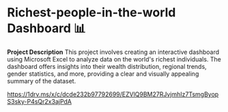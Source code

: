 # Richest-people-in-the-world Dashboard 📊

**Project Description**
This project involves creating an interactive dashboard using 
Microsoft Excel to analyze data on the world's richest individuals.
The dashboard offers insights into their wealth distribution, 
regional trends, gender statistics, and more, providing a clear and visually appealing summary of the dataset.

https://1drv.ms/x/c/dcde232b97792699/EZVlQ9BM27RJvjmhIz7TsmgByopS3sky-P4sQr2x3ajPdA
